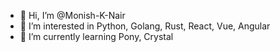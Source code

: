 - 👋 Hi, I’m @Monish-K-Nair
- 👀 I’m interested in Python, Golang, Rust, React, Vue, Angular
- 🌱 I’m currently learning Pony, Crystal
